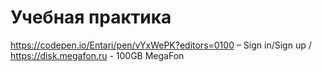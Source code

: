 # Учебная практика
https://codepen.io/Entari/pen/vYxWePK?editors=0100 – Sign in/Sign up
/ https://disk.megafon.ru - 100GB MegaFon

